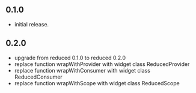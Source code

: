 ## 0.1.0

* initial release.

## 0.2.0

* upgrade from reduced 0.1.0 to reduced 0.2.0
* replace function wrapWithProvider with widget class ReducedProvider
* replace function wrapWithConsumer with widget class ReducedConsumer
* replace function wrapWithScope with widget class ReducedScope
